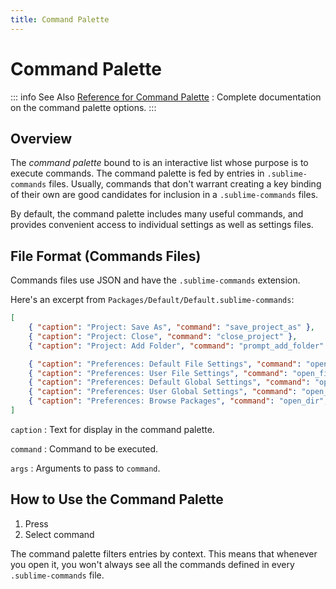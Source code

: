 ```yaml
---
title: Command Palette
---
```


# Command Palette

::: info See Also
[Reference for Command Palette](/reference/command_palette)
: Complete documentation on the command palette options.
:::


## Overview

The *command palette* bound to <Key k="ctrl+shift+p" /> is an interactive list
whose purpose is to execute commands. The command palette is fed by
entries in `.sublime-commands` files. Usually, commands that don't
warrant creating a key binding of their own are good candidates for
inclusion in a `.sublime-commands` files.

By default, the command palette includes many useful commands, and
provides convenient access to individual settings as well as settings
files.


## File Format (Commands Files)

Commands files use JSON and have the `.sublime-commands` extension.

Here's an excerpt from `Packages/Default/Default.sublime-commands`:

```json
[
    { "caption": "Project: Save As", "command": "save_project_as" },
    { "caption": "Project: Close", "command": "close_project" },
    { "caption": "Project: Add Folder", "command": "prompt_add_folder" },

    { "caption": "Preferences: Default File Settings", "command": "open_file", "args": {"file": "${packages}/Default/Base File.sublime-settings"} },
    { "caption": "Preferences: User File Settings", "command": "open_file", "args": {"file": "${packages}/User/Base File.sublime-settings"} },
    { "caption": "Preferences: Default Global Settings", "command": "open_file", "args": {"file": "${packages}/Default/Global.sublime-settings"} },
    { "caption": "Preferences: User Global Settings", "command": "open_file", "args": {"file": "${packages}/User/Global.sublime-settings"} },
    { "caption": "Preferences: Browse Packages", "command": "open_dir", "args": {"dir": "$packages"} }
]
```

`caption`
: Text for display in the command palette.

`command`
: Command to be executed.

`args`
: Arguments to pass to `command`.


## How to Use the Command Palette

1. Press <Key k="ctrl+shift+p" />
1. Select command

The command palette filters entries by context. This means that whenever
you open it, you won't always see all the commands defined in every
`.sublime-commands` file.
